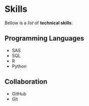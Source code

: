 # Skills

Bellow is a *list* of **technical skills**:

## Programming Languages
- SAS
- SQL
- R
- Python

## Collaboration
- GitHub
- Git
